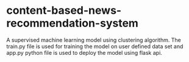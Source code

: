 # content-based-news-recommendation-system


A supervised machine learning model using clustering algorithm. The train.py file is used for training the model on user defined data set and app.py python file is used to deploy the model using flask api. 

